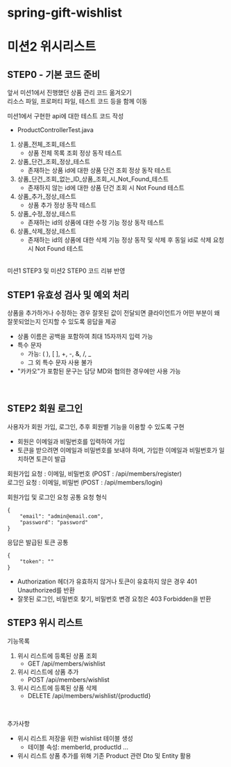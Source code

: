 # spring-gift-wishlist
# 미션2 위시리스트

## STEP0 - 기본 코드 준비
앞서 미션1에서 진행했던 상품 관리 코드 옮겨오기 <br>
리소스 파일, 프로퍼티 파일, 테스트 코드 등을 함께 이동 <br>

미션1에서 구현한 api에 대한 테스트 코드 작성
- ProductControllerTest.java

1. 상품_전체_조회_테스트
    - 상품 전체 목록 조회 정상 동작 테스트
2. 상품_단건_조회_정상_테스트
    - 존재하는 상품 id에 대한 상품 단건 조회 정상 동작 테스트
3. 상품_단건_조회_없는_ID_상품_조회_시_Not_Found_테스트
    - 존재하지 않는 id에 대한 상품 단건 조회 시 Not Found 테스트
4. 상품_추가_정상_테스트
    - 상품 추가 정상 동작 테스트
5. 상품_수정_정상_테스트
    - 존재하는 id의 상품에 대한 수정 기능 정상 동작 테스트
6. 상품_삭제_정상_테스트
    - 존재하는 id의 상품에 대한 삭제 기능 정상 동작 및 삭제 후 동일 id로 삭제 요청 시 Not Found 테스트
<br>
미션1 STEP3 및 미션2 STEP0 코드 리뷰 반영
<br>

## STEP1 유효성 검사 및 예외 처리
상품을 추가하거나 수정하는 경우 잘못된 값이 전달되면 클라이언트가 어떤 부분이 왜 잘못되었는지 인지할 수 있도록 응답을 제공
- 상품 이름은 공백을 포함하여 최대 15자까지 입력 가능
- 특수 문자
   - 가능: ( ), [ ], +, -, &, /, _
   - 그 외 특수 문자 사용 불가
- "카카오"가 포함된 문구는 담당 MD와 협의한 경우에만 사용 가능
<br>

## STEP2 회원 로그인
사용자가 회원 가입, 로그인, 추후 회원별 기능을 이용할 수 있도록 구현
- 회원은 이메일과 비밀번호를 입력하여 가입
- 토큰을 받으려면 이메일과 비밀번호를 보내야 하며, 가입한 이메일과 비밀번호가 일치하면 토큰이 발급

회원가입 요청 : 이메일, 비밀번호 (POST : /api/members/register) <br>
로그인 요청 : 이메일, 비밀번 (POST : /api/members/login)

회원가입 및 로그인 요청 공통 요청 형식
```
{
    "email": "admin@email.com",
    "password": "password"
}
```

응답은 발급된 토큰 공통
```
{
    "token": ""
}
```

- Authorization 헤더가 유효하지 않거나 토큰이 유효하지 않은 경우 401 Unauthorized를 반환
- 잘못된 로그인, 비밀번호 찾기, 비밀번호 변경 요청은 403 Forbidden을 반환

## STEP3 위시 리스트

기능목록
1. 위시 리스트에 등록된 상품 조회
   - GET /api/members/wishlist
2. 위시 리스트에 상품 추가
   - POST /api/members/wishlist
3. 위시 리스트에 등록된 상품 삭제
   - DELETE /api/members/wishlist/{productId}
<br>

추가사항
- 위시 리스트 저장을 위한 wishlist 테이블 생성
  - 테이블 속성: memberId, productId ...
- 위시 리스트 상품 추가를 위해 기존 Product 관련 Dto 및 Entity 활용